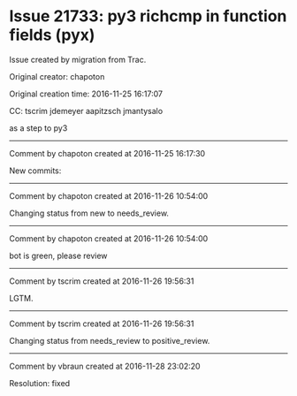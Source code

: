 # Issue 21733: py3 richcmp in function fields (pyx)

Issue created by migration from Trac.

Original creator: chapoton

Original creation time: 2016-11-25 16:17:07

CC:  tscrim jdemeyer aapitzsch jmantysalo

as a step to py3


---

Comment by chapoton created at 2016-11-25 16:17:30

New commits:


---

Comment by chapoton created at 2016-11-26 10:54:00

Changing status from new to needs_review.


---

Comment by chapoton created at 2016-11-26 10:54:00

bot is green, please review


---

Comment by tscrim created at 2016-11-26 19:56:31

LGTM.


---

Comment by tscrim created at 2016-11-26 19:56:31

Changing status from needs_review to positive_review.


---

Comment by vbraun created at 2016-11-28 23:02:20

Resolution: fixed
